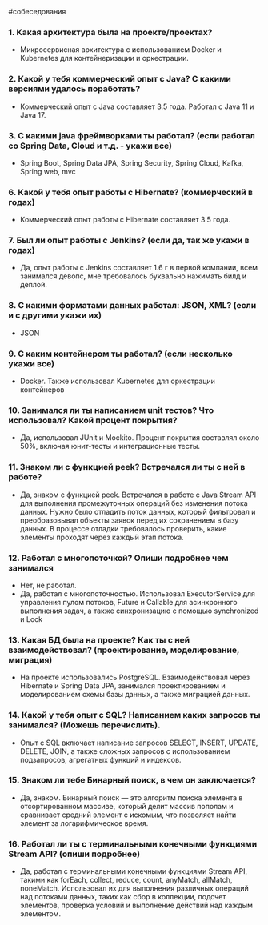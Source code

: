 #собеседования
### 1. Какая архитектура была на проекте/проектах?
- Микросервисная архитектура с использованием Docker и Kubernetes для контейнеризации и оркестрации.
### 2. Какой у тебя коммерческий опыт с Java? С какими версиями удалось поработать? 
- Коммерческий опыт с Java составляет 3.5 года. Работал с Java 11 и Java 17.
### 3. С какими java фреймворками ты работал? (если работал со Spring Data, Cloud и т.д. - укажи все)
- Spring Boot, Spring Data JPA, Spring Security, Spring Cloud, Kafka, Spring web, mvc
### 6. Какой у тебя опыт работы с Hibernate? (коммерческий в годах)
- Коммерческий опыт работы с Hibernate составляет 3.5 года.
### 7. Был ли опыт работы с Jenkins? (если да, так же укажи в годах)
- Да, опыт работы с Jenkins составляет 1.6 г в первой компании, всем занимался девопс, мне требовалось буквально нажимать билд и деплой. 
### 8. С какими форматами данных работал: JSON, XML? (если и с другими укажи их)
- JSON
### 9. С каким контейнером ты работал? (если несколько укажи все) 
- Docker. Также использовал Kubernetes для оркестрации контейнеров
### 10. Занимался ли ты написанием unit тестов? Что использовал? Какой процент покрытия?
- Да, использовал JUnit и Mockito. Процент покрытия составлял около 50%, включая юнит-тесты и интеграционные тесты.
### 11. Знаком ли с функцией peek? Встречался ли ты с ней в работе? 
- Да, знаком с функцией peek. Встречался в работе с Java Stream API для выполнения промежуточных операций без изменения потока данных. Нужно было отладить поток данных, который фильтровал и преобразовывал объекты заявок перед их сохранением в базу данных. В процессе отладки требовалось проверить, какие элементы проходят через каждый этап потока.
### 12. Работал с многопоточкой? Опиши подробнее чем занимался
- Нет, не работал.
- Да, работал с многопоточностью. Использовал ExecutorService для управления пулом потоков, Future и Callable для асинхронного выполнения задач, а также синхронизацию с помощью synchronized и Lock
### 13. Какая БД была на проекте? Как ты с ней взаимодействовал? (проектирование, моделирование, миграция)
- На проекте использовались PostgreSQL. Взаимодействовал через Hibernate и Spring Data JPA, занимался проектированием и моделированием схемы базы данных, а также миграцией данных.
### 14. Какой у тебя опыт с SQL? Написанием каких запросов ты занимался? (Можешь перечислить).
- Опыт с SQL включает написание запросов SELECT, INSERT, UPDATE, DELETE, JOIN, а также сложных запросов с использованием подзапросов, агрегатных функций и индексов.
### 15. Знаком ли тебе Бинарный поиск, в чем он заключается?
- Да, знаком. Бинарный поиск — это алгоритм поиска элемента в отсортированном массиве, который делит массив пополам и сравнивает средний элемент с искомым, что позволяет найти элемент за логарифмическое время.
### 16. Работал ли ты с терминальными конечными функциями Stream API? (опиши подробнее)
- Да, работал с терминальными конечными функциями Stream API, такими как forEach, collect, reduce, count, anyMatch, allMatch, noneMatch. Использовал их для выполнения различных операций над потоками данных, таких как сбор в коллекции, подсчет элементов, проверка условий и выполнение действий над каждым элементом.